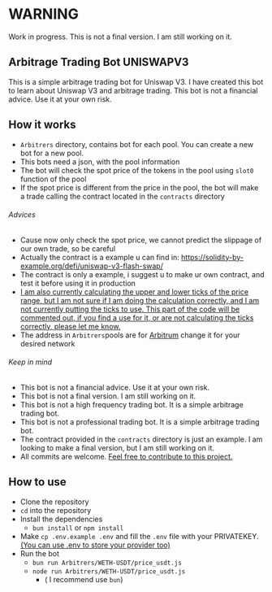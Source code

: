 # WARNING
Work in progress. This is not a final version. I am still working on it.
## Arbitrage Trading Bot UNISWAPV3
This is a simple arbitrage trading bot for Uniswap V3. I have created this bot to learn about Uniswap V3 and arbitrage trading. This bot is not a financial advice. Use it at your own risk.

## How it works

- `Arbitrers` directory, contains bot for each pool. You can create a new bot for a new pool. 
- This bots need a json, with the pool information
- The bot will check the spot price of the tokens in the pool
using `slot0` function of the pool
- If the spot price is different from the price in the pool, the bot will make a trade calling the contract located in the `contracts` directory

###### Advices
- Cause now only check the spot price, we cannot predict the slippage of our own trade, so be careful
- Actually the contract is a example u can find in: https://solidity-by-example.org/defi/uniswap-v3-flash-swap/
- The contract is only a example, i suggest u to make ur own contract, and test it before using it in production
- <u> I am also currently calculating the upper and lower ticks of the price range, but I am not sure if I am doing the calculation correctly, and I am not currently putting the ticks to use. This part of the code will be commented out, if you find a use for it, or are not calculating the ticks correctly, please let me know. </u>
- The address in `Arbitrers`pools are for <u>Arbitrum</u> change it for your desired network

###### Keep in mind
- This bot is not a financial advice. Use it at your own risk.
- This bot is not a final version. I am still working on it.
- This bot is not a high frequency trading bot. It is a simple arbitrage trading bot.
- This bot is not a professional trading bot. It is a simple arbitrage trading bot.
- The contract provided in the `contracts` directory is just an example. I am looking to make a final version, but I am still working on it.
- All commits are welcome. <u>Feel free to contribute to this project.</u>

## How to use
- Clone the repository
- `cd` into the repository
- Install the dependencies
    - `bun install` or  `npm install`
- Make `cp .env.example .env` and fill the `.env` file with your PRIVATEKEY. <u>(You can use .env to store your provider too)</u>
- Run the bot
    - `bun run Arbitrers/WETH-USDT/price_usdt.js`
    - `node run Arbitrers/WETH-USDT/price_usdt.js`
        - ( I recommend use `bun`)
